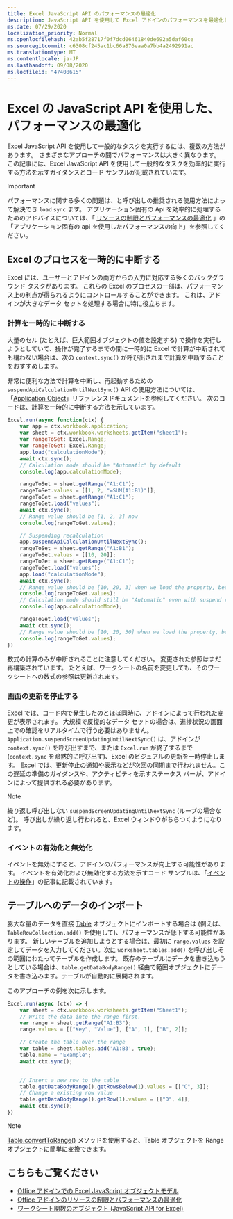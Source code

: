 ```yaml
---
title: Excel JavaScript API のパフォーマンスの最適化
description: JavaScript API を使用して Excel アドインのパフォーマンスを最適化します。
ms.date: 07/29/2020
localization_priority: Normal
ms.openlocfilehash: 42ab5f28717f0f7dcd06461840de692a5daf60ce
ms.sourcegitcommit: c6308cf245ac1bc66a876eaa0a7bb4a2492991ac
ms.translationtype: MT
ms.contentlocale: ja-JP
ms.lasthandoff: 09/08/2020
ms.locfileid: "47408615"
---
```

# <a name="performance-optimization-using-the-excel-javascript-api"></a>Excel の JavaScript API を使用した、パフォーマンスの最適化

Excel JavaScript API を使用して一般的なタスクを実行するには、複数の方法があります。 さまざまなアプローチの間でパフォーマンスは大きく異なります。 この記事には、Excel JavaScript API を使用して一般的なタスクを効率的に実行する方法を示すガイダンスとコード サンプルが記載されています。

> [!IMPORTANT]
> パフォーマンスに関する多くの問題は、と呼び出しの推奨される使用方法によって解決でき `load` `sync` ます。 アプリケーション固有の Api を効率的に処理するためのアドバイスについては、「 [リソースの制限とパフォーマンスの最適化](../concepts/resource-limits-and-performance-optimization.md#performance-improvements-with-the-application-specific-apis) 」の「アプリケーション固有の api を使用したパフォーマンスの向上」を参照してください。

## <a name="suspend-excel-processes-temporarily"></a>Excel のプロセスを一時的に中断する

Excel には、ユーザーとアドインの両方からの入力に対応する多くのバックグラウンド タスクがあります。 これらの Excel のプロセスの一部は、パフォーマンス上の利点が得られるようにコントロールすることができます。 これは、アドインが大きなデータ セットを処理する場合に特に役立ちます。

### <a name="suspend-calculation-temporarily"></a>計算を一時的に中断する

大量のセル (たとえば、巨大範囲オブジェクトの値を設定する) で操作を実行しようとしていて、操作が完了するまでの間に一時的に Excel で計算が中断されても構わない場合は、次の `context.sync()` が呼び出されまで計算を中断することをおすすめします。

非常に便利な方法で計算を中断し、再起動するための `suspendApiCalculationUntilNextSync()` API の使用方法については、「[Application Object](/javascript/api/excel/excel.application)」リファレンスドキュメントを参照してください。 次のコードは、計算を一時的に中断する方法を示しています。

```js
Excel.run(async function(ctx) {
    var app = ctx.workbook.application;
    var sheet = ctx.workbook.worksheets.getItem("sheet1");
    var rangeToSet: Excel.Range;
    var rangeToGet: Excel.Range;
    app.load("calculationMode");
    await ctx.sync();
    // Calculation mode should be "Automatic" by default
    console.log(app.calculationMode);

    rangeToSet = sheet.getRange("A1:C1");
    rangeToSet.values = [[1, 2, "=SUM(A1:B1)"]];
    rangeToGet = sheet.getRange("A1:C1");
    rangeToGet.load("values");
    await ctx.sync();
    // Range value should be [1, 2, 3] now
    console.log(rangeToGet.values);

    // Suspending recalculation
    app.suspendApiCalculationUntilNextSync();
    rangeToSet = sheet.getRange("A1:B1");
    rangeToSet.values = [[10, 20]];
    rangeToGet = sheet.getRange("A1:C1");
    rangeToGet.load("values");
    app.load("calculationMode");
    await ctx.sync();
    // Range value should be [10, 20, 3] when we load the property, because calculation is suspended at that point
    console.log(rangeToGet.values);
    // Calculation mode should still be "Automatic" even with suspend recalculation
    console.log(app.calculationMode);

    rangeToGet.load("values");
    await ctx.sync();
    // Range value should be [10, 20, 30] when we load the property, because calculation is resumed after last sync
    console.log(rangeToGet.values);
})
```

数式の計算のみが中断されることに注意してください。 変更された参照はまだ再構築されています。 たとえば、ワークシートの名前を変更しても、そのワークシートへの数式の参照は更新されます。

### <a name="suspend-screen-updating"></a>画面の更新を停止する

Excel では、コード内で発生したのとほぼ同時に、アドインによって行われた変更が表示されます。 大規模で反復的なデータ セットの場合は、進捗状況の画面上での確認をリアルタイムで行う必要はありません。 `Application.suspendScreenUpdatingUntilNextSync()` は、アドインが `context.sync()` を呼び出すまで、または `Excel.run` が終了するまで (`context.sync` を暗黙的に呼び出す)、Excel のビジュアルの更新を一時停止します。 Excel では、更新停止の通知や表示などが次回の同期まで行われません。この遅延の準備のガイダンスや、アクティビティを示すステータス バーが、アドインによって提供される必要があります。

> [!NOTE]
> 繰り返し呼び出しない `suspendScreenUpdatingUntilNextSync` (ループの場合など)。 呼び出しが繰り返し行われると、Excel ウィンドウがちらつくようになります。

### <a name="enable-and-disable-events"></a>イベントの有効化と無効化

イベントを無効にすると、アドインのパフォーマンスが向上する可能性があります。 イベントを有効化および無効化する方法を示すコード サンプルは、「[イベントの操作](excel-add-ins-events.md#enable-and-disable-events)」の記事に記載されています。

## <a name="importing-data-into-tables"></a>テーブルへのデータのインポート

膨大な量のデータを直接 [Table](/javascript/api/excel/excel.table) オブジェクトにインポートする場合は (例えば、`TableRowCollection.add()` を使用して)、パフォーマンスが低下する可能性があります。 新しいテーブルを追加しようとする場合は、最初に `range.values` を設定してデータを入力してください。次に `worksheet.tables.add()` を呼び出しその範囲にわたってテーブルを作成します。 既存のテーブルにデータを書き込もうとしている場合は、`table.getDataBodyRange()` 経由で範囲オブジェクトにデータを書き込みます。テーブルが自動的に展開されます。

このアプローチの例を次に示します。

```js
Excel.run(async (ctx) => {
    var sheet = ctx.workbook.worksheets.getItem("Sheet1");
    // Write the data into the range first.
    var range = sheet.getRange("A1:B3");
    range.values = [["Key", "Value"], ["A", 1], ["B", 2]];

    // Create the table over the range
    var table = sheet.tables.add('A1:B3', true);
    table.name = "Example";
    await ctx.sync();


    // Insert a new row to the table
    table.getDataBodyRange().getRowsBelow(1).values = [["C", 3]];
    // Change a existing row value
    table.getDataBodyRange().getRow(1).values = [["D", 4]];
    await ctx.sync();
})
```

> [!NOTE]
> [Table.convertToRange()](/javascript/api/excel/excel.table#converttorange--) メソッドを使用すると、Table オブジェクトを Range オブジェクトに簡単に変換できます。

## <a name="see-also"></a>こちらもご覧ください

* [Office アドインでの Excel JavaScript オブジェクトモデル](excel-add-ins-core-concepts.md)
* [Office アドインのリソースの制限とパフォーマンスの最適化](../concepts/resource-limits-and-performance-optimization.md)
* [ワークシート関数のオブジェクト (JavaScript API for Excel)](/javascript/api/excel/excel.functions)
